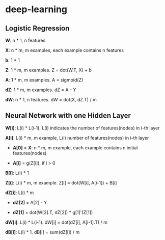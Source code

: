 # deep-learning

## Logistic Regression

__W__: n * 1, n features

__X__: n * m, m examples, each example contains n features

__b__: 1 * 1

__Z__: 1 * m, m examples. Z = dot(W.T, X) + b

__A__: 1 * m, m examples. A = sigmoid(Z)

__dZ__: 1 * m, m examples. dZ = A - Y

__dW__: n * 1, n features. dW = dot(X, dZ.T) / m

## Neural Network with one Hidden Layer

__W[i]__: L(i) * L(i-1), L(i) indicates the number of features(nodes) in i-th layer

__A[i]__: L(i) * m, m example, L(i) number of features(nodes) in i-th layer

- __A[0]__ = __X__: n * m, m example, each example contains n initial features(nodes)

- __A[i]__ = g(Z[i]), if i > 0

__B[i]__: L(i) * 1

__Z[i]__: L(i) * m, m example. Z[i] = dot(W[i], A[i-1]) + B[i]

__dZ[i]__: L(i) * m

- __dZ[2]__ = A[2] - Y

- __dZ[1]__ = dot(W[2].T, dZ[2]) * g[1]'(Z[1])

__dW[i]__: L(i) * L(i-1). dW[i] = dot(dZ[i], A[i-1].T) / m

__dB[i]__: L(i) * 1. dB[i] = sum(dZ[i]) / m
